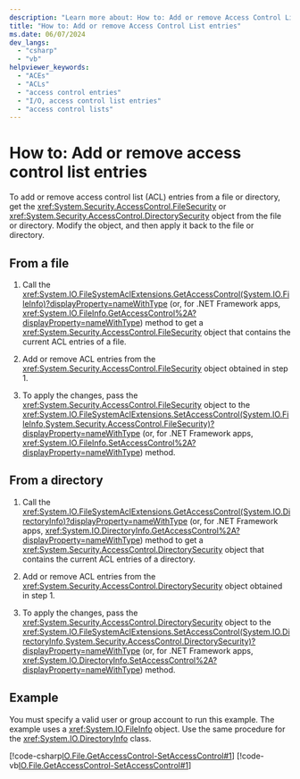 ```yaml
---
description: "Learn more about: How to: Add or remove Access Control List entries"
title: "How to: Add or remove Access Control List entries"
ms.date: 06/07/2024
dev_langs:
  - "csharp"
  - "vb"
helpviewer_keywords:
  - "ACEs"
  - "ACLs"
  - "access control entries"
  - "I/O, access control list entries"
  - "access control lists"
---
```

# How to: Add or remove access control list entries

To add or remove access control list (ACL) entries from a file or directory, get the <xref:System.Security.AccessControl.FileSecurity> or <xref:System.Security.AccessControl.DirectorySecurity> object from the file or directory. Modify the object, and then apply it back to the file or directory.

## From a file

1. Call the <xref:System.IO.FileSystemAclExtensions.GetAccessControl(System.IO.FileInfo)?displayProperty=nameWithType> (or, for .NET Framework apps, <xref:System.IO.FileInfo.GetAccessControl%2A?displayProperty=nameWithType>) method to get a <xref:System.Security.AccessControl.FileSecurity> object that contains the current ACL entries of a file.

2. Add or remove ACL entries from the <xref:System.Security.AccessControl.FileSecurity> object obtained in step 1.

3. To apply the changes, pass the <xref:System.Security.AccessControl.FileSecurity> object to the <xref:System.IO.FileSystemAclExtensions.SetAccessControl(System.IO.FileInfo,System.Security.AccessControl.FileSecurity)?displayProperty=nameWithType> (or, for .NET Framework apps, <xref:System.IO.FileInfo.SetAccessControl%2A?displayProperty=nameWithType>) method.

## From a directory

1. Call the <xref:System.IO.FileSystemAclExtensions.GetAccessControl(System.IO.DirectoryInfo)?displayProperty=nameWithType> (or, for .NET Framework apps, <xref:System.IO.DirectoryInfo.GetAccessControl%2A?displayProperty=nameWithType>) method to get a <xref:System.Security.AccessControl.DirectorySecurity> object that contains the current ACL entries of a directory.

2. Add or remove ACL entries from the <xref:System.Security.AccessControl.DirectorySecurity> object obtained in step 1.

3. To apply the changes, pass the <xref:System.Security.AccessControl.DirectorySecurity> object to the <xref:System.IO.FileSystemAclExtensions.SetAccessControl(System.IO.DirectoryInfo,System.Security.AccessControl.DirectorySecurity)?displayProperty=nameWithType> (or, for .NET Framework apps, <xref:System.IO.DirectoryInfo.SetAccessControl%2A?displayProperty=nameWithType>) method.

## Example

You must specify a valid user or group account to run this example. The example uses a <xref:System.IO.FileInfo> object. Use the same procedure for the <xref:System.IO.DirectoryInfo> class.

[!code-csharp[IO.File.GetAccessControl-SetAccessControl#1](./snippets/add-remove-acls/csharp/sample.cs#1)]
[!code-vb[IO.File.GetAccessControl-SetAccessControl#1](./snippets/add-remove-acls/vb/sample.vb#1)]
